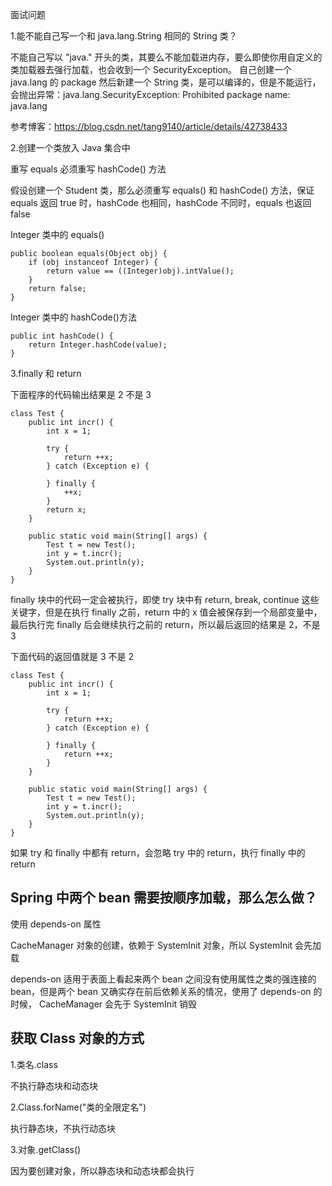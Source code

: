 面试问题

1.能不能自己写一个和 java.lang.String 相同的 String 类？

不能自己写以 "java." 开头的类，其要么不能加载进内存，要么即使你用自定义的类加载器去强行加载，也会收到一个 SecurityException。
自己创建一个 java.lang 的 package 然后新建一个 String 类，是可以编译的，但是不能运行，会抛出异常：java.lang.SecurityException: Prohibited package name: java.lang

参考博客：https://blog.csdn.net/tang9140/article/details/42738433

2.创建一个类放入 Java 集合中

重写 equals 必须重写 hashCode() 方法

假设创建一个 Student 类，那么必须重写 equals() 和 hashCode() 方法，保证
equals 返回 true 时，hashCode 也相同，hashCode 不同时，equals 也返回 false

Integer 类中的 equals()
```
public boolean equals(Object obj) {
    if (obj instanceof Integer) {
        return value == ((Integer)obj).intValue();
    }
    return false;
}
```

Integer 类中的 hashCode()方法
```
public int hashCode() {
    return Integer.hashCode(value);
}
```

3.finally 和 return

下面程序的代码输出结果是 2 不是 3
```
class Test {
    public int incr() {
        int x = 1;

        try {
            return ++x;
        } catch (Exception e) {

        } finally {
            ++x;
        }
        return x;
    }

    public static void main(String[] args) {
        Test t = new Test();
        int y = t.incr();
        System.out.println(y);
    }
}
```

finally 块中的代码一定会被执行，即使 try 块中有 return, break, continue 这些关键字，但是在执行 finally 之前，return 中的 x 值会被保存到一个局部变量中，最后执行完 finally 后会继续执行之前的 return，所以最后返回的结果是 2，不是 3

下面代码的返回值就是 3 不是 2
```
class Test {
    public int incr() {
        int x = 1;

        try {
            return ++x;
        } catch (Exception e) {

        } finally {
            return ++x;
        }
    }

    public static void main(String[] args) {
        Test t = new Test();
        int y = t.incr();
        System.out.println(y);
    }
}
```
如果 try 和 finally 中都有 return，会忽略 try 中的 return，执行 finally 中的 return

## Spring 中两个 bean 需要按顺序加载，那么怎么做？

使用 depends-on 属性

<bean id="sysinit" class="SystemInit">  

<bean id="manager" class="CacheManager"  depends-on="sysinit"/>  

CacheManager 对象的创建，依赖于 SystemInit 对象，所以 SystemInit 会先加载

depends-on 适用于表面上看起来两个 bean 之间没有使用属性之类的强连接的 bean，但是两个 bean 又确实存在前后依赖关系的情况，使用了 depends-on 的时候，
CacheManager 会先于 SystemInit 销毁

## 获取 Class 对象的方式

1.类名.class

不执行静态块和动态块

2.Class.forName("类的全限定名")

执行静态块，不执行动态块

3.对象.getClass()

因为要创建对象，所以静态块和动态块都会执行